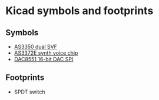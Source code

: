 # Kicad symbols and footprints

## Symbols

- [AS3350 dual SVF](http://www.alfarzpp.lv/eng/sc/AS3350.pdf)
- [AS3372E synth voice chip](https://www.alfarzpp.lv/eng/sc/AS3372E.pdf)
- [DAC8551 16-bit DAC SPI](https://www.ti.com/lit/ds/symlink/dac8551.pdf)

## Footprints

- SPDT switch

